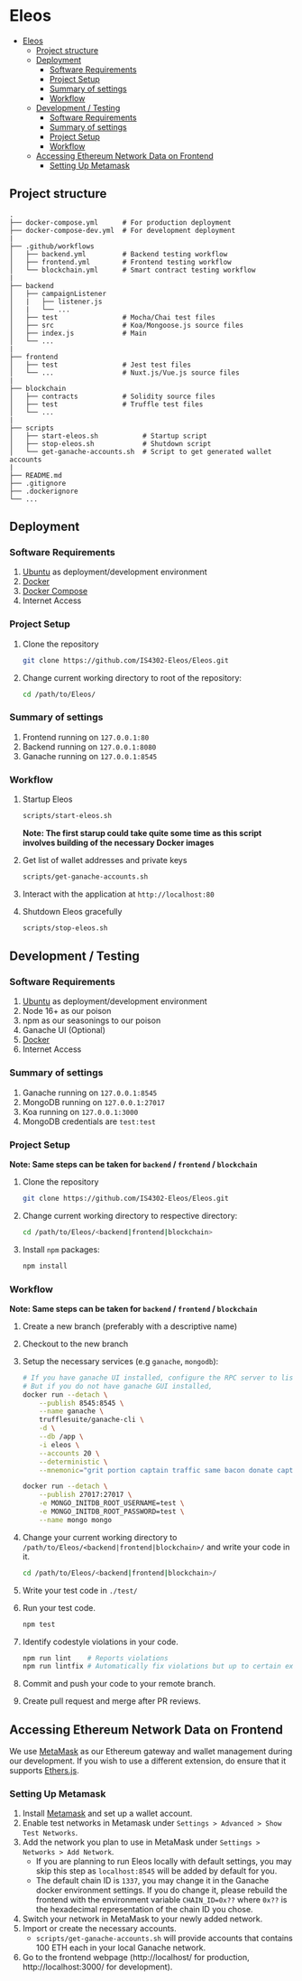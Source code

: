 # Eleos

- [Eleos](#eleos)
  - [Project structure](#project-structure)
  - [Deployment](#deployment)
    - [Software Requirements](#software-requirements)
    - [Project Setup](#project-setup)
    - [Summary of settings](#summary-of-settings)
    - [Workflow](#workflow)
  - [Development / Testing](#development--testing)
    - [Software Requirements](#software-requirements-1)
    - [Summary of settings](#summary-of-settings-1)
    - [Project Setup](#project-setup-1)
    - [Workflow](#workflow-1)
  - [Accessing Ethereum Network Data on Frontend](#accessing-ethereum-network-data-on-frontend)
    - [Setting Up Metamask](#setting-up-metamask)

## Project structure
```
.
├── docker-compose.yml      # For production deployment
├── docker-compose-dev.yml  # For development deployment
|
├── .github/workflows       
│   ├── backend.yml         # Backend testing workflow
│   ├── frontend.yml        # Frontend testing workflow
│   └── blockchain.yml      # Smart contract testing workflow
|
├── backend                 
│   ├── campaignListener  
│   |   ├── listener.js
│   |   └── ...  
│   ├── test                # Mocha/Chai test files
│   ├── src                 # Koa/Mongoose.js source files
│   ├── index.js            # Main
│   └── ...                 
|
├── frontend                
│   ├── test                # Jest test files
│   └── ...                 # Nuxt.js/Vue.js source files
|
├── blockchain              
│   ├── contracts           # Solidity source files
│   ├── test                # Truffle test files
│   └── ...  
|
├── scripts              
│   ├── start-eleos.sh           # Startup script
│   ├── stop-eleos.sh            # Shutdown script
│   └── get-ganache-accounts.sh  # Script to get generated wallet accounts 
|           
├── README.md
├── .gitignore
├── .dockerignore
└── ...   
```

## Deployment

### Software Requirements

1) [Ubuntu](https://ubuntubudgie.org/) as deployment/development environment
2) [Docker](https://docs.docker.com/engine/install/ubuntu/)
3) [Docker Compose](https://docs.docker.com/compose/install/#install-compose-on-linux-systems)
4) Internet Access

### Project Setup

1) Clone the repository
    ```bash
    git clone https://github.com/IS4302-Eleos/Eleos.git
    ```
2) Change current working directory to root of the repository:
    ```bash
    cd /path/to/Eleos/
    ```

### Summary of settings

1) Frontend running on `127.0.0.1:80`
2) Backend running on `127.0.0.1:8080`
3) Ganache running on `127.0.0.1:8545`

### Workflow

1) Startup Eleos
    ```bash
    scripts/start-eleos.sh
    ```
    __Note: The first starup could take quite some time as this script involves building of the necessary Docker images__

2) Get list of wallet addresses and private keys
    ```bash
    scripts/get-ganache-accounts.sh 
    ```

3) Interact with the application at `http://localhost:80`

4) Shutdown Eleos gracefully
    ```bash
    scripts/stop-eleos.sh
    ```

## Development / Testing

### Software Requirements

1) [Ubuntu](https://ubuntubudgie.org/) as deployment/development environment
2) Node 16+ as our poison
3) npm as our seasonings to our poison
4) Ganache UI (Optional)
5) [Docker](https://docs.docker.com/engine/install/ubuntu/)
6) Internet Access

### Summary of settings

1) Ganache running on `127.0.0.1:8545`
2) MongoDB running on `127.0.0.1:27017`
3) Koa running on `127.0.0.1:3000`
4) MongoDB credentials are `test:test`

### Project Setup

__Note: Same steps can be taken for `backend` / `frontend` / `blockchain`__

1) Clone the repository
    ```bash
    git clone https://github.com/IS4302-Eleos/Eleos.git
    ```
2) Change current working directory to respective directory:
    ```bash
    cd /path/to/Eleos/<backend|frontend|blockchain>
    ```

3) Install `npm` packages:
    ```bash
    npm install
    ```

### Workflow

__Note: Same steps can be taken for `backend` / `frontend` / `blockchain`__

1) Create a new branch (preferably with a descriptive name)
2) Checkout to the new branch 
3) Setup the necessary services (e.g `ganache`, `mongodb`):
    ```bash
    # If you have ganache UI installed, configure the RPC server to listen on 127.0.0.1:8545.
    # But if you do not have ganache GUI installed,
    docker run --detach \
        --publish 8545:8545 \
        --name ganache \
        trufflesuite/ganache-cli \
        -d \
        --db /app \
        -i eleos \
        --accounts 20 \
        --deterministic \
        --mnemonic="grit portion captain traffic same bacon donate captain brown success impulse security"
    ```

    ```bash
    docker run --detach \
        --publish 27017:27017 \
        -e MONGO_INITDB_ROOT_USERNAME=test \
        -e MONGO_INITDB_ROOT_PASSWORD=test \
        --name mongo mongo
    ```

4) Change your current working directory to `/path/to/Eleos/<backend|frontend|blockchain>/` and write your code in it.
   ```bash
   cd /path/to/Eleos/<backend|frontend|blockchain>/
   ```
5) Write your test code in `./test/`
6) Run your test code.
    ```bash
    npm test
    ```
7) Identify codestyle violations in your code.
    ```bash
    npm run lint    # Reports violations
    npm run lintfix # Automatically fix violations but up to certain extent
    ```
8) Commit and push your code to your remote branch.
9) Create pull request and merge after PR reviews.


## Accessing Ethereum Network Data on Frontend

We use [MetaMask](https://metamask.io) as our Ethereum gateway and wallet management during our development. If you wish to use a different extension, do ensure that it supports [Ethers.js](https://docs.ethers.io/v5/).

### Setting Up Metamask

1. Install [Metamask](https://metamask.io/download/) and set up a wallet account.
2. Enable test networks in Metamask under `Settings > Advanced > Show Test Networks`.
3. Add the network you plan to use in MetaMask under `Settings > Networks > Add Network`.
      - If you are planning to run Eleos locally with default settings, you may skip this step as `localhost:8545` will be added by default for you.
      - The default chain ID is `1337`, you may change it in the Ganache docker environment settings. If you do change it, please rebuild the frontend with the environment variable `CHAIN_ID=0x??` where `0x??` is the hexadecimal representation of the chain ID you chose.
4. Switch your network in MetaMask to your newly added network.
5. Import or create the necessary accounts.
      - `scripts/get-ganache-accounts.sh` will provide accounts that contains 100 ETH each in your local Ganache network.
6. Go to the frontend webpage (http://localhost/ for production, http://localhost:3000/ for development).

